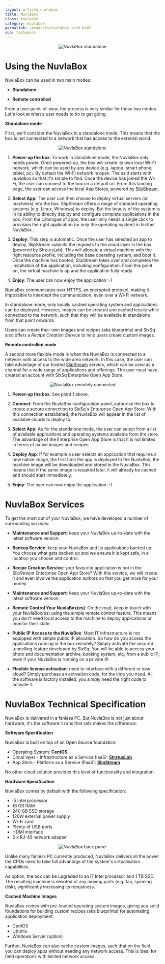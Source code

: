 ```yaml
---
layout: article_nuvlabox
title: NuvlaBox
class: nuvlabox
category: nuvlabox
permalink: /products/nuvlabox-tech.html
sub: techspecs
---
```


<p align="center">
  <img src="/img/content/nuvlabox/photos/nb_front.png" alt="NuvlaBox standalone" />
</p>

Using the NuvlaBox
====

NuvlaBox can be used in two main modes:

* **Standalone** 

* **Remote controlled** 


From a user point-of-view, the process is very similar for these two modes. Let's look at what a user needs to do to get going. 

**Standalone mode**

First, we'll consider the NuvlaBox in a standalone mode. This means that the box is not connected to a network that has access to the external world.

<p align="center">
  <img src="/img/content/nuvlabox/nuvlabox-local.png" alt="NuvlaBox standalone" />
</p>

1. **Power-up the box**: To work in standalone mode, the NuvlaBox only needs power. Once powered-up, the box will create its own local Wi-Fi network, which can be used by any device (e.g. laptop, smart phone, tablet, pc). By default the Wi-Fi network is open. The ssid starts with *nuvlabox* so that it's simple to find. Once the device has joined the Wi-Fi, the user can connect to the box on a default url. From this landing page, the user can access the local App Stores, powered by [SlipStream](/products/slipstream.html).

2. **Select App**: The user can then choose to deploy virtual servers (or machines) into the box. SlipStream offers a range of standard operating systems (e.g. Linux, Windows) to deploy. But the beauty of the system is in its ability to directly deploy and configure complete applications in the box.  From the catalogue of apps, the user only needs a single click to provision the right application (or only the operating system) in his/her NuvlaBox .

3. **Deploy**: This step is automatic. Once the user has selected an app to deploy, SlipStream submits the requests to the cloud layer in the box (powered by StratusLab). This will allocate a virtual machine with the right resource profile, including the base operating system, and boot it. Once the machine has booted, SlipStream takes over and completes the installation of the application, including configuration. From this point on, the virtual machine is up and the application fully ready.

4. **Enjoy**: The user can now enjoy the application :-)

NuvlaBox communicates over HTTPS, an encrypted protocol, making it impossible to intercept the communication, even over a Wi-Fi network.

In standalone mode, only locally cached operating system and applications can be deployed.  However, images can be created and cached locally while connected to the network, such that they will be available in standalone from that point onwards.

Users can create their own images and recipes (aka blueprints) and SixSq also offers a *Recipe Creation Service* to help users create custom images.

**Remote controlled mode**

A second more flexible mode is when the NuvlaBox is connected to a network with access to the wide area network. In this case, the user can take advantage of our hosted [SlipStream](/products/slipstream.html) service, which can be used as a channel for a wide range of applications and offerings. The user must have created an account with SixSq Enterprise Open App Store.

<p align="center">
  <img src="/img/content/nuvlabox/nuvlabox-remote.png" alt="NuvlaBox remotely connected" />
</p>

1. **Power-up the box**: See point 1 above. 

2. **Connect**: From the NuvlaBox configuration panel, authorise the box to create a secure connection to SixSq's Enterprise Open App Store. With this connection established, the NuvlaBox will appear in the list of available clouds to deploy to. 

3. **Select App**: As for the standalone mode, the user can select from a list of available applications and operating systems available from the store. The advantage of the Enterprise Open App Store is that it is not limited in terms of native images and recipes. 

4. **Deploy App**: If for example a user selects an application that requires a new native image, the first time the app is deployed to the NuvlaBox, the machine image will be downloaded and stored in the NuvlaBox. This means that if the same image is required later, it will already be cached and should start immediately. 

5. **Enjoy**: The user can now enjoy the application :-)


NuvlaBox Services
====

To get the most out of your NuvlaBox, we have developed a number of surrounding services:

* **Maintenance and Support**: keep your NuvlaBox up-to-date with the latest software version.

* **Backup Service**: keep your NuvlaBox and its applications backed up. You choose what gets backed up and we ensure it is kept safe, in a location you choose and control.

* **Recipe Creation Service**: your favourite application is not in the SlipStream Enterprise Open App Store? With this service, we will create it and even involve the application authors so that you get more for your money.

* **Maintenance and Support**: keep your NuvlaBox up-to-date with the latest software version.

* **Remote Control Your NuvlaBox(es)**: On the road, keep in touch with your NuvlaBox(es) using the simple remote control feature. This means you don't need local access to the machine to deploy applications or monitor their state.

* **Public IP Access to the NuvlaBox**: Most IT infrastructure is not equipped with simple public IP allocation. So how do you access the applications running in the box remotely? Simply activate the secured tunnelling feature developed by SixSq. You will be able to access your photo and documentation archive, booking system, etc, from a public IP, even if your NuvlaBox is running on a private IP.

* **Flexible license activation**: need to interface with a different or new cloud? Simply purchase an activation code, for the time you need.  All the software is factory installed, you simply need the right code to activate it.


NuvlaBox Technical Specification
====

NuvlaBox is delivered in a fanless PC. But NuvlaBox is not just about hardware, it's the software it runs that sets makes the difference.

**Software Specification**

NuvlaBox is built on top of an Open Source foundation:

* Operating System: **CentOS**
* Cloud layer - Infrastructure as a Service (IaaS): **[StratusLab](http://stratuslab.eu)**
* App Store - Platform as a Service (PaaS): **[SlipStream](/products/slipstream.html)**

No other cloud solution provides this level of functionality and integration.

**Hardware Specification**

NuvlaBox comes by default with the following specification:

* i5 Intel processor
* 16 GB RAM
* 240 GB SSD storage
* 120W external power supply
* Wi-Fi card
* Plenty of USB ports
* HDMI interface
* 2 x RJ-45 network adapter

<p align="center">
  <img src="/img/content/nuvlabox/photos/nb_back.jpg" alt="NuvlaBox back panel" />
</p>

Unlike many fanless PC currently produced, NuvlaBox delivers all the power the CPUs need to take full advantage of the system's virtualisation capabilities.

As option, the box can be upgraded to an i7 Intel processor and 1 TB SSD. The resulting machine is devoted of any moving parts (e.g. fan, spinning disk), significantly increasing its robustness. 

**Cached Machine Images**

NuvlaBox comes with pre-loaded operating system images, giving you solid foundations for building custom recipes (aka blueprints) for automating application deployment:

* CentOS
* Ubuntu
* Windows Server (option)

Further, NuvlaBox can also cache custom images, such that on the field, you can deploy apps without needing any network access. This is ideal for field operations with limited network access.
